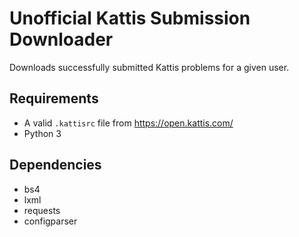 # Unofficial Kattis Submission Downloader

Downloads successfully submitted Kattis problems for a given user.

## Requirements
- A valid `.kattisrc` file from https://open.kattis.com/
- Python 3

## Dependencies
- bs4
- lxml
- requests
- configparser

